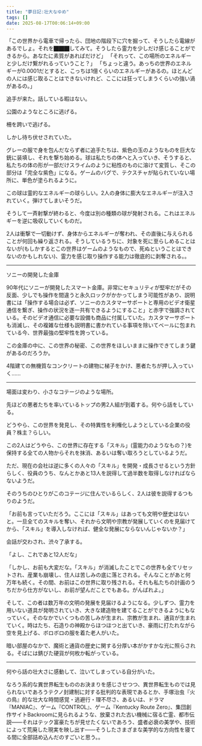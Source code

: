 ```yaml
---
title: "夢日記:壮大なゆめ"
tags: []
date: 2025-08-17T00:06:14+09:00
---
```


「この世界から電車で帰ったら、団地の階段下に穴を掘って、そうしたら電線があるでしょ。それを⬛︎⬛︎⬛︎してみて。そうしたら霊力を少しだけ感じることができるから。あなたに素質があればだけど」
「それって、この場所のエネルギーと少しだけ繋がれるっていうこと？」
「ちょっと違う。あっちの世界のエネルギーが0.0001だとすると、こっちは1億くらいのエネルギーがあるの。ほとんどの人には感じ取ることはできないけれど、ここには狂ってしまうくらいの強い渦があるの。」

追手が来た。話している暇はない。

公園のようなところに逃げる。

柵を跨いで逃げる。

しかし待ち伏せされていた。

グレーの服で身を包んだならず者に追手たちは、紫色の玉のようなものを巨大な銃に装填し、それを撃ち始める。球は私たちの体へと入っていき、そうすると、私たちの体の形が一部だけスライムのように粘性のものに溶けて変質し、そこの部分は「完全な紫色」になる。ゲームのバグで、テクスチャが貼られていない場所に、単色が塗られるように。

この球は霊的なエネルギーの球らしい。2人の身体に膨大なエネルギーが注入されていく。弾けてしまいそうだ。

そうして一斉射撃が終わると、今度は別の種類の球が発射される。これはエネルギーを逆に吸収していくものだ。

2人は衝撃で一切動けず、身体からエネルギーが奪われ、その直後に与えられることが何回も繰り返される。そうしているうちに、対象を死に至らしめることはないが(もしかするとこの世界はゲームのようなもので、死ぬということはできないのかもしれない)、霊力を感じ取り操作する能力は徹底的に剥奪される。。

***

ソニーの開発した金庫

90年代にソニーが開発したスマート金庫。非常にセキュリティが堅牢だがその反面、少しでも操作を間違うと永久ロックがかかってしまう可能性があり、説明書には「操作する場合は必ず、ソニーのカスタマーサポートと専用のビデオ衛星通信を繋ぎ、操作の状況を逐一共有できるようにすること」と赤字で強調されている。そのビデオ通信に必要な設備も商品に付属していた。カスタマーサポートも消滅し、その複雑な仕様も説明書に書かれている事項を除いてベールに包まれている今、世界最強の堅牢性を誇っている。

この金庫の中に、この世界の秘密、この世界をほしいままに操作できてしまう鍵があるのだろうか。

4階建ての無機質なコンクリートの建物に梯子をかけ、悪者たちが押し入っていく……

***

場面は変わり、小さなコテージのような場所。

先ほどの悪者たちを率いているトップの男2人組が到着する。何やら話をしている。

どうやら、この世界を発見し、その特異性を利権化しようとしている企業の役員？株主？らしい。

この2人はどうやら、この世界に存在する「スキル」(霊能力のようなもの？)を保持する全ての人物からそれを抹消、あるいは奪い取ろうとしているようだ。

ただ、現在の会社は逆に多くの人々の「スキル」を開発・成長させるという方針らしく、役員のうち、なんとかあと13人を説得して過半数を取得しなければならないようだ。

そのうちのひとりがこのコテージに住んでいるらしく、2人は彼を説得するつもりのようだ。

「お前も言っていただろう。ここには「スキル」はあっても文明や歴史はないと。一旦全てのスキルを奪い、それから文明や宗教が発展していくのを見届けてから、「スキル」を導入しなければ、健全な発展にならないんじゃないか？」

会話が交わされ、渋々了承する。

「よし、これであと12人だな」

「しかし、お前も大変だな。「スキル」が消滅したことでこの世界も全てリセットされ、産業も崩壊し、住人は苦しみの底に落とされる。そんなことがあと何万年も続く。その間、お前はこの世界に取り残される。それも私たちの計画のうちだから仕方がないし、お前が望んだことでもある。がんばれよ。」

そして、この者は数万年の文明の発展を見届けるようになる。少しずつ、霊力を用いない道具が発明されていき、大きな建造物を建てることができるようにもなっていく。そのなかでいくつもの苦しみが生まれ、宗教が生まれ、通貨が生まれていく。時はたち、石造りの神殿からほつほつと出ていき、豪雨に打たれながら空を見上げる、ボロボロの服を着た老人がいた。

暗い部屋のなかで、魔術と通貨の歴史に関する分厚い本がかすかな光に照らされる。そばには錆びた硬貨が何枚か転がっている。

***

何やら話の壮大さに感動して、泣いてしまっている自分がいた。

なろう系的な異世界転生もののお決まりを感じさせつつ、異世界転生ものでは見られないであろうテクノ封建制に対する批判的な表現であるとか、手塚治虫『火の鳥』的な壮大な時間感覚・逃避行・理不尽さ、あるいは、ドラマ『MANIAC』、ゲーム『CONTROL』、ゲーム『Kentucky Route Zero』、集団創作サイトBackroomに見られるような、放棄された古い機械に宿る亡霊、都市伝説——それはテック富豪たちが見せたくないであろう、盛者必衰の美学や、技術によって荒廃した現実を映し出す——そうしたさまざまな美学的な方向性を寝てる間に全部詰め込んだのすごいと思う。。
